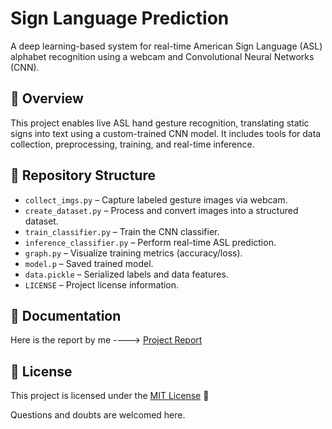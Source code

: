 
# Sign Language Prediction 


A deep learning-based system for real-time American Sign Language (ASL) alphabet recognition using a webcam and Convolutional Neural Networks (CNN).

## 🚀 Overview

This project enables live ASL hand gesture recognition, translating static signs into text using a custom-trained CNN model. It includes tools for data collection, preprocessing, training, and real-time inference.

## 📁 Repository Structure

- `collect_imgs.py` – Capture labeled gesture images via webcam.
- `create_dataset.py` – Process and convert images into a structured dataset.
- `train_classifier.py` – Train the CNN classifier.
- `inference_classifier.py` – Perform real-time ASL prediction.
- `graph.py` – Visualize training metrics (accuracy/loss).
- `model.p` – Saved trained model.
- `data.pickle` – Serialized labels and data features.
- `LICENSE` – Project license information.

## 📘 Documentation

Here is the report by me  ---->  [Project Report](https://github.com/vijayrajeshr/Sign-Language-Prediction/blob/main/project-report-sept-2025.pdf)

## 📄 License

This project is licensed under the [MIT License](./LICENSE) 📝

Questions and doubts are welcomed here.
